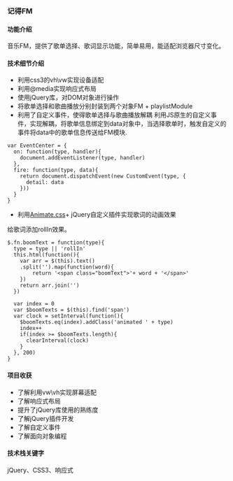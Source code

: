### 记得FM

#### 功能介绍
音乐FM，提供了歌单选择、歌词显示功能，简单易用，能适配浏览器尺寸变化。
#### 技术细节介绍
- 利用css3的vh\vw实现设备适配
- 利用@media实现响应式布局
- 使用jQuery库，对DOM对象进行操作
- 将歌单选择和歌曲播放分别封装到两个对象FM + playlistModule 
- 利用了自定义事件，使得歌单选择与歌曲播放解耦
利用JS原生的自定义事件，实现解耦，将歌单信息绑定到data对象中，当选择歌单时，触发自定义的事件将data中的歌单信息传送给FM模块.
```
var EventCenter = {
  on: function(type, handler){
    document.addEventListener(type, handler)
  },
  fire: function(type, data){
    return document.dispatchEvent(new CustomEvent(type, {
      detail: data
    }))
  }
}
```
- 利用[Animate.css](https://daneden.github.io/animate.css/)+ jQuery自定义插件实现歌词的动画效果

给歌词添加rollIn效果。
```
$.fn.boomText = function(type){
  type = type || 'rollIn'
  this.html(function(){
    var arr = $(this).text()
    .split('').map(function(word){
        return '<span class="boomText">'+ word + '</span>'
    })
    return arr.join('')
  })
  
  var index = 0
  var $boomTexts = $(this).find('span')
  var clock = setInterval(function(){
    $boomTexts.eq(index).addClass('animated ' + type)
    index++
    if(index >= $boomTexts.length){
      clearInterval(clock)
    }
  }, 200)
}
```
#### 项目收获
- 了解利用vw\vh实现屏幕适配
- 了解响应式布局
- 提升了jQuery库使用的熟练度
- 了解jQuery插件开发
- 了解自定义事件
- 了解面向对象编程

#### 技术栈关键字
jQuery、CSS3、响应式